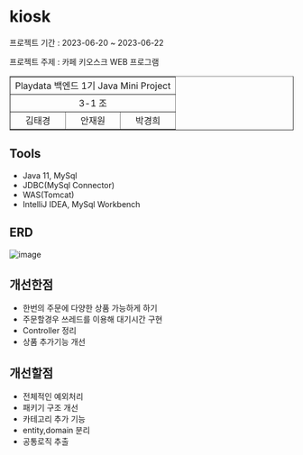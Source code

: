 # kiosk
프로젝트 기간 : 2023-06-20 ~ 2023-06-22  

프로젝트 주제 : 카페 키오스크 WEB 프로그램 
<table border="1" width="100%">
<tbody><tr align="center">
	<td colspan="3">Playdata 백엔드 1기 Java Mini Project</td>
    </tr>
    <tr align="center">
	<td colspan="3">3-1 조 </td>
    </tr>
    <tr>
  <td align="center">김태경</td>
	<td align="center">안재원</td>
	<td align="center">박경희</td>
    </tr>
</tbody></table>

 <!-- 
https://github.com/ktk8916
https://github.com/Ahnjaewon
https://github.com/HeeHeeg
 --> 

## Tools
- Java 11, MySql
- JDBC(MySql Connector)
- WAS(Tomcat)
- IntelliJ IDEA, MySql Workbench

## ERD
![image](https://github.com/playdata-mini-project/kiosk-web/assets/67565707/c9fa8685-66df-458b-9f8c-037e7b63b8ec)


## 개선한점
- 한번의 주문에 다양한 상품 가능하게 하기
- 주문할경우 쓰레드를 이용해 대기시간 구현
- Controller 정리
- 상품 추가기능 개선


## 개선할점
- 전체적인 예외처리
- 패키기 구조 개선
- 카테고리 추가 기능
- entity,domain 분리
- 공통로직 추출 

